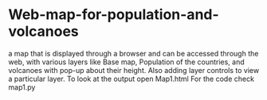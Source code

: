 # Web-map-for-population-and-volcanoes
a map that is displayed through a browser and can be accessed through the web, with various layers like Base map, Population of the countries, and volcanoes with pop-up about their height. Also adding layer controls to view a particular layer.
To look at the output open Map1.html 
For the code check map1.py
